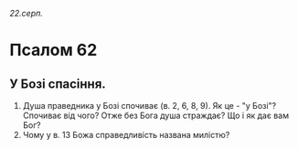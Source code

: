 
_22.серп._

# Псалом 62

## У Бозі спасіння.
1. Душа праведника у Бозі спочиває (в. 2, 6, 8, 9). Як це - "у Бозі"? Спочиває від чого? Отже без Бога душа страждає? Що і як дає вам Бог?
2. Чому у в. 13 Божа справедливість названа милістю?
